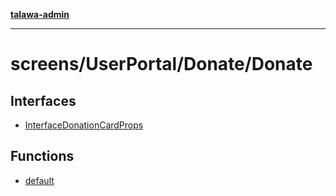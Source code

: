 [**talawa-admin**](../../../../README.md)

***

# screens/UserPortal/Donate/Donate

## Interfaces

- [InterfaceDonationCardProps](interfaces/InterfaceDonationCardProps.md)

## Functions

- [default](functions/default.md)
